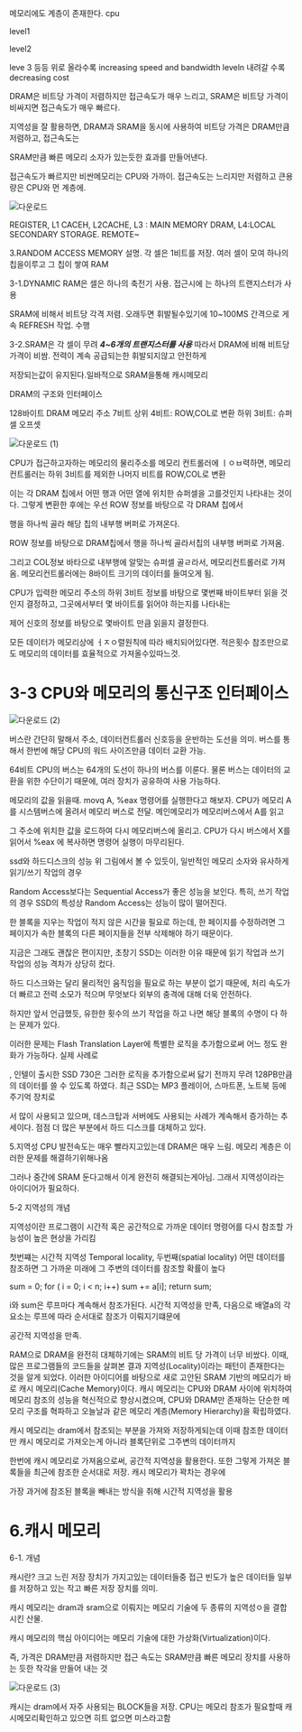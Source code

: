 메모리에도 계층이 존재한다.
cpu

level1

level2 

leve 3 등등 위로 올라수록 increasing speed and bandwidth
leveln 내려갈 수록 decreasing cost

DRAM은 비트당 가격이 저렴하지만 접근속도가 매우 느리고, SRAM은 비트당 가격이 비싸지면 접근속도가 매우 빠르다.

지역성을 잘 활용하면, DRAM과 SRAM을 동시에 사용하여 비트당 가격은 DRAM만큼 저렴하고, 접근속도는

SRAM만큼 빠른 메모리 소자가 있는듯한 효과를 만들어낸다.

접근속도가 빠르지만 비싼메모리는 CPU와 가까이. 접근속도는 느리지만 저렴하고 큰용량은 CPU와 먼 계층에.



![다운로드](https://user-images.githubusercontent.com/75001605/164998693-69c8eb1a-0646-4f86-b285-0b3c6aa7de4b.png)


REGISTER, L1 CACEH, L2CACHE, L3 : MAIN MEMORY DRAM, L4:LOCAL SECONDARY STORAGE. REMOTE~


3.RANDOM ACCESS MEMORY 설명. 각 셀은 1비트를 저장. 여러 셀이 모여 하나의 칩을이루고 그 칩이 쌓여 RAM

3-1.DYNAMIC RAM은 셀은 하나의 축전기 사용. 접근시에 는 하나의 트랜지스터가 사용

SRAM에 비해서 비트당 각격 저렴. 오래두면 휘발될수있기에 10~100MS 간격으로 게속 REFRESH 작업. 수행


3-2.SRAM은 각 셀이 무려 ***4~6개의 트랜지스터를 사용*** 따라서 DRAM에 비해 비트당 가격이 비쌈. 전력이 계속 공급되는한 휘발되지않고 안전하게 

저장되는값이 유지된다.일바적으로 SRAM을통해 캐시메모리



DRAM의 구조와 인터페이스

128바이트 DRAM
메모리 주소 7비트
상위 4비트: ROW,COL로 변환
하위 3비트: 슈퍼셀 오프셋


![다운로드 (1)](https://user-images.githubusercontent.com/75001605/164999386-f041ba09-1a4f-4dae-b6c8-ca8e161b1db5.png)


CPU가 접근하고자하는 메모리의 물리주소를 메모리 컨트롤러에 ㅣㅇㅂ력하면, 메모리 컨트롤러는 하위 3비트를 제외한 나머지 비트를 ROW,COL로 변환

이는 각 DRAM 칩에서 어떤 행과 어떤 열에 위치한 슈퍼셀을 고를것인지 나타내는 것이다. 그렇게 변환한 후에는 우선 ROW 정보를 바탕으로 각 DRAM 칩에서

행을 하나씩 골라 해당 칩의 내부행 버퍼로 가져온다.

ROW 정보를 바탕으로 DRAM칩에서 행을 하나씩 골라서칩의 내부행 버퍼로 가져옴.

그리고 COL정보 바타으로 내부행에 알맞는 슈퍼셀 골ㄹ라서, 메모리컨트롤러로 가져옴. 메모리컨트롤러에는 8바이트 크기의 데이터를 들여오게 됨.

CPU가 입력한 메모리 주소의 하위 3비트 정보를 바탕으로 몇번째 바이트부터 읽을 것인지 결정하고, 그곳에서부터 몇 바이트를 읽어야 하는지를 나타내는

제어 신호의 정보를 바탕으로 몇바이트 만큼 읽을지 결정한다.

모든 데이터가 메모리상에 ㅓㅈㅇ렬원칙에 따라 배치되어있다면. 적은횟수 참조만으로도 메모리의 데이터를 효율적으로 가져올수있따느것.

3-3 CPU와 메모리의 통신구조 인터페이스
=

![다운로드 (2)](https://user-images.githubusercontent.com/75001605/164999522-79aa5530-d661-4af2-af6d-e3a0fadfaf8a.png)

버스란 간단히 말해서 주소, 데이터컨트롤러 신호등을 운반하는 도선을 의미. 버스를 통해서 한번에 해당 CPU의 워드 사이즈만큼 데이터 교환 가능.

64비트 CPU의 버스는 64개의 도선이 하나의 버스를 이룬다. 물론 버스는 데이터의 교환을 위한 수단이기 때문에, 여러 장치가 공유하여 사용 가능하다.

메모리의 값을 읽을때. movq A, %eax 명령어를 실행한다고 해보자. CPU가 메모리 A를 시스템버스에 올려서 메모리 버스로 전달. 메인메모리가 메모리버스에서 A를 읽고

그 주소에 위치한 값을 로드하여 다시 메모리버스에 올리고. CPU가 다시 버스에서 X를 읽어서 %eax 에 복사하면 명령어 실행이 마무리된다.



ssd와 하드디스크의 성능
위 그림에서 볼 수 있듯이, 일반적인 메모리 소자와 유사하게 읽기/쓰기 작업의 경우

Random Access보다는 Sequential Access가 좋은 성능을 보인다. 특히, 쓰기 작업의 경우 SSD의 특성상 Random Access는 성능이 많이 떨어진다. 

한 블록을 지우는 작업이 적지 않은 시간을 필요로 하는데, 한 페이지를 수정하려면 그 페이지가 속한 블록의 다른 페이지들을 전부 삭제해야 하기 때문이다.

지금은 그래도 괜찮은 편이지만, 초창기 SSD는 이러한 이유 때문에 읽기 작업과 쓰기 작업의 성능 격차가 상당히 컸다.


하드 디스크와는 달리 물리적인 움직임을 필요로 하는 부분이 없기 때문에, 처리 속도가 더 빠르고 전력 소모가 적으며 무엇보다 외부의 충격에 대해 더욱 안전하다. 

하지만 앞서 언급했듯, 유한한 횟수의 쓰기 작업을 하고 나면 해당 블록의 수명이 다 하는 문제가 있다.

이러한 문제는 Flash Translation Layer에 특별한 로직을 추가함으로써 어느 정도 완화가 가능하다. 실제 사례로

, 인텔이 출시한 SSD 730은 그러한 로직을 추가함으로써 닳기 전까지 무려 128PB만큼의 데이터를 쓸 수 있도록 하였다. 최근 SSD는 MP3 플레이어, 스마트폰, 노트북 등에 주기억 장치로

서 많이 사용되고 있으며, 데스크탑과 서버에도 사용되는 사례가 계속해서 증가하는 추세이다. 점점 더 많은 부분에서 하드 디스크를 대체하고 있다.



5.지역성 
CPU 발전속도는 매우 빨라지고있는데 DRAM은 매우 느림. 메모리 계층은 이러한 문제를 해결하기위해나옴

그러나 중간에 SRAM 둔다고해서 이게 완전히 해결되는게아님. 그래서 지역성이라는 아이디어가 필요하다.

5-2 지역성의 개념

지역성이란 프로그램이 시간적 혹은 공간적으로 가까운 데이터 명령어를 다시 참조할 가능성이 높은 현상을 가리킴

첫번쨰는 시간적 지역성 Temporal locality, 두번째(spatial locality) 어떤 데이터를 참조하면 그 가까운 미래에 그 주변의 데이터를 참조할 확률이 높다

sum = 0;
for ( i = 0; i < n; i++)
  sum += a[i];
return sum;

i와 sum은 루프마다 계속해서 참조가된다. 시간적 지역성을 만족, 다음으로 배열a의 각 요소는 루프에 따라 순서대로 참조가 이뤄지기떄문에

공간적 지역성을 만족.

RAM으로 DRAM을 완전히 대체하기에는 SRAM의 비트 당 가격이 너무 비쌌다. 이때, 많은 프로그램들의 코드들을 살펴본 결과 지역성(Locality)이라는 
패턴이 존재한다는 것을 알게 되었다. 이러한 아이디어를 바탕으로 새로 고안된 SRAM 기반의 메모리가 바로 캐시 메모리(Cache Memory)이다. 
캐시 메모리는 CPU와 DRAM 사이에 위치하여 메모리 참조의 성능을 혁신적으로 향상시켰으며, 
CPU와 DRAM만 존재하는 단순한 메모리 구조를 혁파하고 오늘날과 같은 메모리 계층(Memory Hierarchy)을 확립하였다.


캐시 메모리는 dram에서 참조되는 부분을 가져와 저장하게되는데 이때 참조한 데이터만 캐시 메모리로 가져오는게 아니라 블록단위로 그주변의 데이터까지

한번에 캐시 메모리로 가져옴으로써, 공간적 지역성을 활용한다. 또한 그렇게 가져온 블록들을 최근에 참조한 순서대로 저장. 캐시 메모리가 꽉차는 경우에

가장 과거에 참조된 블록을 빼내는 방식을 취해 시간적 지역성을 활용

6.캐시 메모리
=

6-1. 개념

캐시란? 크고 느린 저장 장치가 가지고있는 데이터들중 접근 빈도가 높은 데이터들 일부를 저장하고 있는 작고 빠른 저장 장치를 의미.

캐시 메모리는 dram과 sram으로 이뤄지는 메모리 기술에 두 종류의 지역성ㅇ을 결합시킨 산물.


캐시 메모리의 핵심 아이디어는 메모리 기술에 대한 가상화(Virtualization)이다. 

즉, 가격은 DRAM만큼 저렴하지만 접근 속도는 SRAM만큼 빠른 메모리 장치를 사용하는 듯한 착각을 만들어 내는 것


![다운로드 (3)](https://user-images.githubusercontent.com/75001605/165000206-7354e481-660a-469b-8250-b8086a129008.png)


캐시는 dram에서 자주 사용되는 BLOCK들을 저장. CPU는 메모리 참조가 필요할때 캐시메모리확인하고 있으면 히트 없으면 미스라고함
